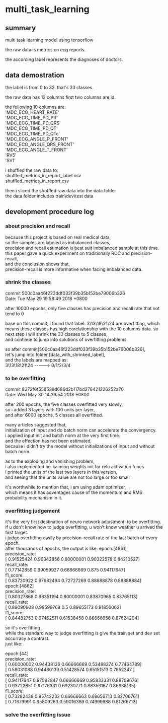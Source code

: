 # multi_task_learning

## summary

multi task learning model using tensorflow

the raw data is metrics on ecg reports.

the according label represents the diagnoses of doctors.


## data demostration

the label is from 0 to 32. that's 33 classes.


the raw data has 12 columns
first two columns are id.

the following 10 columns are:  
'MDC_ECG_HEART_RATE'  
'MDC_ECG_TIME_PD_PR'  
'MDC_ECG_TIME_PD_QRS'  
'MDC_ECG_TIME_PD_QT'  
'MDC_ECG_TIME_PD_QTc'  
'MDC_ECG_ANGLE_P_FRONT'  
'MDC_ECG_ANGLE_QRS_FRONT'  
'MDC_ECG_ANGLE_T_FRONT'  
'RV5'  
'SV1'  

i shuffled the raw data to:  
shuffled_metrics_in_report_label.csv  
shuffled_metrics_in_report.csv  

then i sliced the shuffled raw data into the data folder  
the data folder includes train\dev\test data


## development procedure log

### about precision and recall  
because this project is based on real medical data,    
so the samples are labeled as imbalanced classes,  
precision and recall estimation is best suit imbalanced sample at this time.  
this paper gave a quick experiment on traditionally ROC and precision-recall,   
and the conclusion shows that,   
precision-recall is more informative when facing imbalanced data.  

### shrink the classes
commit 500c0aa46f223ddf033f39b35b152be79006b326  
Date:   Tue May 29 19:58:49 2018 +0800  

after 10000 epochs, only five classes has precision and recall rate that not tend to 0

base on this commit, i found that label: 3\13\18\21\24 are overfitting, 
which means these classes has high corelationship with the 10 columns data. 
so next step i will shrink the 33 classes to 5 classes,  
and continue to jump into solutions of overfitting problems.  

so after commit[500c0aa46f223ddf033f39b35b152be79006b326],  
let's jump into folder [data_with_shrinked_label],   
and the labels are mapped as:  
3\13\18\21\24   ----->   0/1/2/3/4



### to be overfitting
commit 8372f6f558538d686d2b117bd276421226252a70  
Date:   Wed May 30 14:39:54 2018 +0800  

after 200 epochs, the five classes overfitted very slowly,  
so i added 3 layers with 100 units per layer,  
and after 6000 epochs, 5 classes all overfitted. 

many articles suggested that,   
initialization of input and do batch norm can accelerate the convergency.    
i applied input init and batch norm at the very first time.    
and the effection has not been estimated,   
because i didn't try the model without initializations of input and without batch norm.   

as to the exploding and vanishing problem,    
i also implemented he-kaiming weights init for relu activation funcs   
i printed the units of the last two layers in this version,    
and seeing that the units value are not too large or too small    

it's worthwhile to mention that, i am using adam optimizer,    
which means it has adventages cause of the momentum and RMS probability mechanism in it.   


### overfitting judgement
it's the very first destination of neuro network adjustment: to be overfitting.  
if u don't know how to judge overfitting, u won't know weather u arrived the first target.  
i judge overfitting easily by precision-recall rate of the last batch of every epoch.  
after thousands of epochs, the output is like:
epoch:[4861]  
precision_rate:  
[ 0.91525424  0.96342856  0.80000001  0.90322578  0.84210527]  
recall_rate:  
[ 0.77142859  0.99059927  0.66666669  0.875       0.94117647]  
f1_score:  
[ 0.83720922  0.97682494  0.72727269  0.88888878  0.88888884]  
epoch:[4862]  
precision_rate:  
[ 0.80327868  0.96351194  0.80000001  0.83870965  0.83765113]  
recall_rate:  
[ 0.89090908  0.98599768  0.5         0.89655173  0.91856062]  
f1_score:  
[ 0.84482753  0.97462511  0.61538458  0.86666656  0.87624204]  


so it's overfitting .  
while the standard way to judge overfitting is give the train set and dev set accurracy a contrast.    
just like:  

epoch:[44]  
precision_rate:  
[ 0.60000002  0.94438136  0.66666669  0.53488374  0.77464789]  
[ 0.58031088  0.94480139  0.51428574  0.65151513  0.7652247 ]  
recall_rate:  
[ 0.94117647  0.97082847  0.66666669  0.95833331  0.88709676]  
[ 0.93723851  0.97176331  0.69230771  0.88356167  0.86638135]  
f1_score:  
[ 0.73282439  0.95742232  0.66666663  0.68656713  0.82706761]  
[ 0.71679991  0.95809263  0.59016389  0.74999988  0.81266713]  


### solve the overfitting issue






